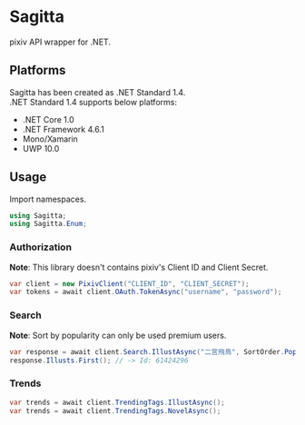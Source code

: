# Sagitta

pixiv API wrapper for .NET.  


## Platforms
Sagitta has been created as .NET Standard 1.4.  
.NET Standard 1.4 supports below platforms:

* .NET Core 1.0
* .NET Framework 4.6.1
* Mono/Xamarin
* UWP 10.0

## Usage

Import namespaces.

```csharp
using Sagitta;
using Sagitta.Enum;
```

### Authorization

**Note**: This library doesn't contains pixiv's Client ID and Client Secret.

```csharp
var client = new PixivClient("CLIENT_ID", "CLIENT_SECRET");
var tokens = await client.OAuth.TokenAsync("username", "password");
```

### Search

**Note**: Sort by popularity can only be used premium users.

```csharp
var response = await client.Search.IllustAsync("二宮飛鳥", SortOrder.PopularDesc, Duration.LastWeek);
response.Illusts.First(); // -> Id: 61424296
```

### Trends

```csharp
var trends = await client.TrendingTags.IllustAsync();
var trends = await client.TrendingTags.NovelAsync();
```